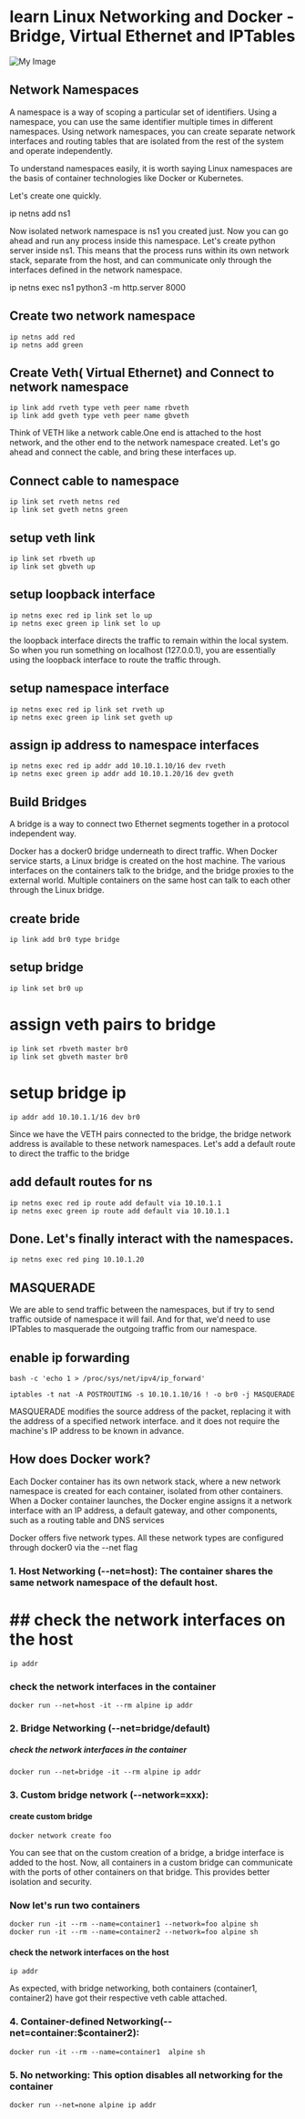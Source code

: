 # learn Linux Networking and Docker - Bridge, Virtual Ethernet and IPTables

![My Image](images/network.png)

## Network Namespaces

A namespace is a way of scoping a particular set of identifiers. Using a namespace, you can use the same identifier multiple times in different namespaces. Using network namespaces, you can create separate network interfaces and routing tables that are isolated from the rest of the system and operate independently.

To understand namespaces easily, it is worth saying Linux namespaces are the basis of container technologies like Docker or Kubernetes.

Let's create one quickly.

ip netns add ns1

Now  isolated network namespace is ns1 you created just. Now you can go ahead and run any process inside this namespace. Let's create python server inside ns1. This means that the process runs within its own network stack, separate from the host, and can communicate only through the interfaces defined in the network namespace.

 ip netns exec ns1 python3 -m http.server 8000



## Create two network namespace

    ip netns add red
    ip netns add green

## Create Veth( Virtual Ethernet) and Connect to network namespace

    ip link add rveth type veth peer name rbveth
    ip link add gveth type veth peer name gbveth

Think of VETH like a network cable.One end is attached to the host network, and the other end to the network namespace created. Let's go ahead and connect the cable, and bring these interfaces up.

## Connect cable to namespace

    ip link set rveth netns red
    ip link set gveth netns green

##  setup veth link
    ip link set rbveth up
    ip link set gbveth up

## setup loopback interface

    ip netns exec red ip link set lo up
    ip netns exec green ip link set lo up

the loopback interface directs the traffic to remain within the local system. So when you run something on localhost (127.0.0.1), you are essentially using the loopback interface to route the traffic through.

## setup  namespace interface
    ip netns exec red ip link set rveth up
    ip netns exec green ip link set gveth up


## assign ip address to namespace interfaces

    ip netns exec red ip addr add 10.10.1.10/16 dev rveth
    ip netns exec green ip addr add 10.10.1.20/16 dev gveth

## Build Bridges

A bridge is a way to connect two Ethernet segments together in a protocol independent way.

Docker has a docker0 bridge underneath to direct traffic. When Docker service starts, a Linux bridge is created on the host machine. The various interfaces on the containers talk to the bridge, and the bridge proxies to the external world. Multiple containers on the same host can talk to each other through the Linux bridge.


## create bride

    ip link add br0 type bridge

## setup bridge

    ip link set br0 up

# assign veth pairs to bridge

    ip link set rbveth master br0
    ip link set gbveth master br0

# setup bridge ip

    ip addr add 10.10.1.1/16 dev br0


Since we have the VETH pairs connected to the bridge, the bridge network address is available to these network namespaces. Let's add a default route to direct the traffic to the bridge

## add default routes for ns
    ip netns exec red ip route add default via 10.10.1.1
    ip netns exec green ip route add default via 10.10.1.1

## Done. Let's finally interact with the namespaces.

    ip netns exec red ping 10.10.1.20

## MASQUERADE

We are able to send traffic between the namespaces, but if try to send traffic outside of namespace it will fail. And for that, we'd need to use IPTables to masquerade the outgoing traffic from our namespace.

##  enable ip forwarding
    bash -c 'echo 1 > /proc/sys/net/ipv4/ip_forward'

    iptables -t nat -A POSTROUTING -s 10.10.1.10/16 ! -o br0 -j MASQUERADE

MASQUERADE modifies the source address of the packet, replacing it with the address of a specified network interface. and  it does not require the machine's IP address to be known in advance.


## How does Docker work?

Each Docker container has its own network stack, where a new network namespace is created for each container, isolated from other containers. When a Docker container launches, the Docker engine assigns it a network interface with an IP address, a default gateway, and other components, such as a routing table and DNS services


Docker offers five network types. All these network types are configured through docker0 via the --net flag

### 1. Host Networking (--net=host): The container shares the same network namespace of the default host.

# ## check the network interfaces on the host
    ip addr

###  check the network interfaces in the container

    docker run --net=host -it --rm alpine ip addr

### 2. Bridge Networking (--net=bridge/default)

#####  check the network interfaces in the container

    docker run --net=bridge -it --rm alpine ip addr

### 3. Custom bridge network (--network=xxx): 
####  create custom bridge

    docker network create foo

You can see that on the custom creation of a bridge, a bridge interface is added to the host. Now, all containers in a custom bridge can communicate with the ports of other containers on that bridge. This provides better isolation and security.

### Now let's run two containers 

    docker run -it --rm --name=container1 --network=foo alpine sh
    docker run -it --rm --name=container2 --network=foo alpine sh

#### check the network interfaces on the host

    ip addr

As expected, with bridge networking, both containers (container1, container2) have got their respective veth  cable attached.

### 4. Container-defined Networking(--net=container:$container2): 

    docker run -it --rm --name=container1  alpine sh

### 5. No networking: This option disables all networking for the container

    docker run --net=none alpine ip addr